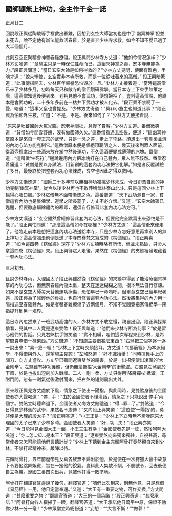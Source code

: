 ## 國師顯無上神功，金主作千金一諾

正月廿二

回說段正興從陶駿等手裡救出春雞，因想到玄空大師當初也是中了‘幽冥神掌’但並未死去，說不定他有辦法能救活春雞，於是直奔少林寺求救。如今不知不覺已過了大半個個月...

此刻玄空正聚精會神替春雞療傷。段正興問少林寺方丈道：“他如今情况怎样？”少林方丈嘆道：“章施主只是一時保住性命而已，這幽冥神掌之毒，恕本寺無能為力。”段正興問道：“當日玄空大師是如何得救的？”少林方丈見問，便面有難色，半晌才道：“說來慚愧，玄空實非本寺所救，而是一位從吐蕃來的高僧。” 段正興暗驚道：“此事傳揚開去，少林百年聲譽恐怕毀於一旦。”少林方丈接着道：“當時這高僧已來了少林多月，初時每天只和敝寺的僧侶鑽研佛學。當日本寺上下束手無策之際，這高僧知道後便到來。老衲見他不會武功，便想婉拒了。豈料這高僧說，他原本是會武功的，二十多年多前在一枯井下武功才被人化去。"段正興不禁啊了一聲，暗道："這事父皇也曾提及。"少林方丈奇道："莫非小施主也知道此事？"段正興為怕節外生枝，忙道："不是，不是。後來如何了？"少林方丈便接着說...

“原來是吐蕃國師大駕光臨，恕老衲眼拙，怠慢了貴客。”少林方丈道。番僧微笑道：“貧僧如今閒雲野鶴，沒有做國師久矣。”這番僧看過玄空後，便道：“這幽冥神掌原本是來自一套正宗的武學，只是一念之差，走上了歪路。須想出一套剛柔並濟的內功心法方能克制它。”這番僧原本便是個絕頂聰明之人，幾天後來到眾人面前，從酒壺裡拿出一些酒來放在掌中然後運功，不久這酒便變成薄薄的冰塊。番僧道：“這叫做‘生死符’。”邊說邊用內力把冰塊打在自己體內，眾人無不駭然。番僧忍着痛道：“貧僧是要以身試法，用新創的這套內功心法把它化解。”如是者反覆試驗了多日，最後終於把整套內功心法練成，玄空也因此才得以救回。

少林方丈慚愧道：“國師二十多年前以無相神功獨挑少林未成，今日卻憑自創的神功克制‘幽冥神掌’，從今以後少林再也不敢莽稱武林泰山北斗...只是這回少林上下輸得心服口服。”少林眾僧無不面帶慚愧之色。這番僧道：“天下武功源自一家，貧僧這套內功也是集佛學、道學之所長罷了，方丈不必介懷。”又道：“玄空大師雖已甦醒，但要徹底驅除體內的寒毒，還須自行修習此套內功心法方可。”

少林方丈嘆道：“玄空雖然曾經修習此套內功心法，但要他完全默寫出來恐怕是不能了。”段正興忙問道："那麼這高僧如今在哪裡？"少林方丈道："這高僧後來便走了。他臨走前本是想把這套內功心法送給本寺，只是少林寺怎好意思再拿別人的無上神功？這高僧臨走前倒是送了本寺四卷梵文寫成的《楞伽經》。"段正興喜道："如今這四卷《楞伽經》還在？"少林方丈頓時略有所悟，但並未點破，只命人拿這四卷《楞伽經》來。段正興待眾人走後，果然在《楞伽經》的夾縫裡發現藏着一套內功心法。

三月初五。

且說少林寺內，大理國太子段正興雖然從《楞伽經》的夾縫中得到了能治療幽冥神掌的內功心法，但無奈春雞內傷太重，整天在迷迷糊糊之間，根本無法自行修煉。如果不是玄空大師每天替他運功療傷，恐怕早已一命嗚呼。但畢竟玄空已經年紀老邁，段正興為了減輕他的負擔，也自行修習這套內功心法。然後將集得的內力用一陽指送至春雞體內。如是者替春雞療傷了近兩個月，不知不覺間竟把家傳絕學一陽指提升到另一境界。

這日寺內忽然來了一班武功高強的人，少林方丈不敢怠慢，親自出迎。段正興探頭偷看，見其中二人竟是遼東雙煞！段正興暗道：“他們來少林寺所為何事？”於是留心他們的對話。只見右煞拱手微笑道：“實不相瞞，咱們這次專程來到少林，是希望問貴寺借一樣東西。”方丈問道：“不知施主要借甚麼東西？”右煞把三個字逐一逐一說出來：“易--筋--經！”少林上下立時交頭接耳。方丈道：“《易筋經》乃本派絕學，不得借與外人，還望施主見諒！”左煞怒道：“好不識抬舉！”同時揮舞手上的關刀，向方丈進攻。方丈早已聽聞遼東雙煞的厲害，於是一出招便使出凌厲的‘大金剛拳’。左煞雖有神功護體，但仍無法抵擋‘大金剛拳’的衝擊波。右煞見左煞處於下風，於是也拔出短劍加入戰團。二人一剛一柔，方丈只得用‘降魔襌杖’抵禦。正酣鬥間，忽有一劍氣從後激射而來，把右煞的短劍震出丈外。

原來段正興見方丈處於下風，情急之下使出一陽指。與此同時，見雙煞身後的金國使者亦大聲喝道：“停...手！”由於金國使者不懂漢話，情急之下只能說出’停手‘兩個字。雙煞立時聽命退下。金國使者又向方丈賠禮道：“得...罪...了。”雙煞道：“今日得見少林派的武學，果然名不虛傳！”又向段正興笑道：“這位使‘一陽指’的，莫非便是大理的段太子？”段正興答道：“小王正是！”少林上下立時無不驚嘆原來大理國的太子已來了少林多時。金國使者大笑道：“好...功...夫！”段正興亦笑道：“今日能得見金國大王一面，小王三生有幸！”金國使者先是一怔，然後呵呵大笑道：“你...怎...知...是本王？”段正興道：“遼東雙煞向來獨來獨往，自視甚高，尋常使者又怎可能讓他們言聽計從？”少林上下聽到金主完顏阿骨打竟然親自來到少林，不禁打起精神來，嚴陣以待。

完顏阿骨打，五年前遼帝見女真各族無不歸附於他，於是便在一次狩獵大會中故意下令要他跳舞娛賓，旨在一挫他的銳氣。豈料此人桀敖不馴，不聽號令，回去後便自立為帝。遼國三番四次出兵，竟被他打得一敗塗地。

阿骨打在翻譯官耳邊說了幾句，翻譯官道：“咱們此次到來，別無他意，只是想借《易筋經》一用，他日定當奉還。”又道：“大王有一重要之物，可作交換。”方丈問道：“甚麼重要之物？”翻譯官答道：“大王的一個承諾！”段正興奇道：“甚麼承諾？”阿骨打向各人橫掃了一眼，翻譯官答道：“大王承諾他日蕩平中原，保證不動你少林一分一毫！”少林眾僧立時紛紛道：“妄想！”“大言不慚！”“做夢！”

